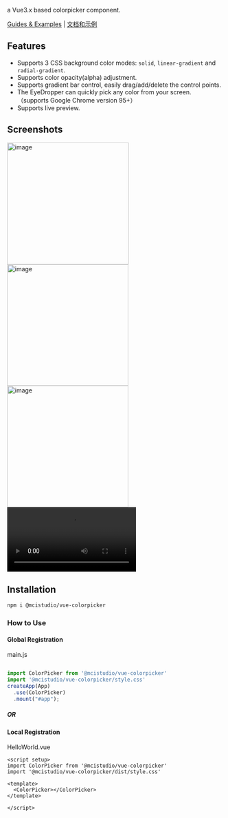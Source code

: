 a Vue3.x based colorpicker component. 

[Guides & Examples](https://github.com/giacomohuang/colorpicker/) | [文档和示例](https://github.com/giacomohuang/colorpicker/zh)

## Features
- Supports 3 CSS background color modes: `solid`, `linear-gradient` and `radial-gradient`.
- Supports color opacity(alpha) adjustment.
- Supports gradient bar control, easily drag/add/delete the control points.
- The EyeDropper can quickly pick any color from your screen. （supports Google Chrome version 95+）
- Supports live preview.

## Screenshots

<img width="283" alt="image" src="https://user-images.githubusercontent.com/20314549/180416571-b0dfcf42-805c-45e9-8ca0-cfd6d67e14fa.png">
<img width="282" alt="image" src="https://user-images.githubusercontent.com/20314549/180416988-bb9ee230-8052-4ac0-ac40-9f4aad2814e7.png">
<img width="282" alt="image" src="https://user-images.githubusercontent.com/20314549/180417207-58f2e7c3-39fb-4b86-8567-d819d5813605.png">

<video src="https://user-images.githubusercontent.com/20314549/180185437-259e668f-03ec-45ba-bb5a-bf7bd99973e2.mov" type="video/mp4" style="object-fill:fill" autoplay loop controls="false">
</video>

## Installation

```bash
npm i @mcistudio/vue-colorpicker
```

### How to Use
#### Global Registration
main.js
```javascript

import ColorPicker from '@mcistudio/vue-colorpicker'
import '@mcistudio/vue-colorpicker/style.css'
createApp(App)
  .use(ColorPicker)
  .mount("#app");
```
##### OR

#### Local Registration
HelloWorld.vue
```vue
<script setup>
import ColorPicker from '@mcistudio/vue-colorpicker'
import '@mcistudio/vue-colorpicker/dist/style.css'

<template>
  <ColorPicker></ColorPicker>
</template>

</script>
```
